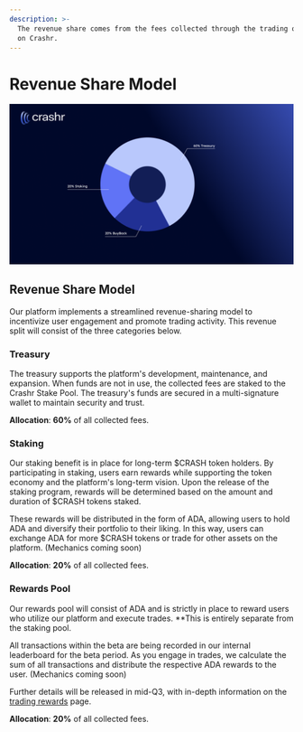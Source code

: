 ```yaml
---
description: >-
  The revenue share comes from the fees collected through the trading of assets
  on Crashr.
---
```


# Revenue Share Model

![Revenue Share Pie-Chart](/img/chart.png)

## Revenue Share Model

Our platform implements a streamlined revenue-sharing model to incentivize user engagement and promote trading activity. This revenue split will consist of the three categories below.

### Treasury

The treasury supports the platform's development, maintenance, and expansion. When funds are not in use, the collected fees are staked to the Crashr Stake Pool. The treasury's funds are secured in a multi-signature wallet to maintain security and trust.

**Allocation**: **60%** of all collected fees.

### Staking

Our staking benefit is in place for long-term $CRASH token holders. By participating in staking, users earn rewards while supporting the token economy and the platform's long-term vision.
Upon the release of the staking program, rewards will be determined based on the amount and duration of $CRASH tokens staked. 

These rewards will be distributed in the form of ADA, allowing users to hold ADA and diversify their portfolio to their liking. In this way, users can exchange ADA for more $CRASH tokens or trade for other assets on the platform.
(Mechanics coming soon)

**Allocation**: **20%** of all collected fees.

### Rewards Pool

Our rewards pool will consist of ADA and is strictly in place to reward users who utilize our platform and execute trades. **This is entirely separate from the staking pool.

All transactions within the beta are being recorded in our internal leaderboard for the beta period. As you engage in trades, we calculate the sum of all transactions and distribute the respective ADA rewards to the user. (Mechanics coming soon)

Further details will be released in mid-Q3, with in-depth information on the [trading rewards](docs/Trading%20Rewards.md) page.

**Allocation**: **20%** of all collected fees.
